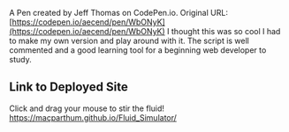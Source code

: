 A Pen created by Jeff Thomas on CodePen.io. Original URL: [https://codepen.io/aecend/pen/WbONyK](https://codepen.io/aecend/pen/WbONyK)
I thought this was so cool I had to make my own version and play around with it.  The script is well commented and a good learning tool for a beginning web developer to study.


## Link to Deployed Site
Click and drag your mouse to stir the fluid!
https://macparthum.github.io/Fluid_Simulator/